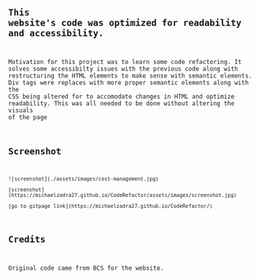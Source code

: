 # <Code Refactor Project>
## This website's code was optimized for readability and accessibility.

Motivation for this project was to learn some code refactoring. It solves some accessibilty issues with the previous code along with restructuring the HTML elements to make sense with semantic elements. Div tags were replaces with more proper semantic elements along with the CSS being altered for to accomodate changes in HTML and optimize readability. This was all needed to be done without altering the visuals of the page


## Screenshot

    ![screenshot](./assets/images/cost-management.jpg)

    [screenshot](https://michaelzadra27.github.io/CodeRefactor/assets/images/screenshot.jpg)
    
    [go to gitpage link](https://michaelzadra27.github.io/CodeRefactor/)

## Credits
Original code came from BCS for the website.
